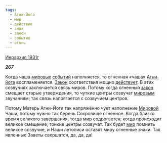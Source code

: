 ```yaml
---
tags:
  - Агни-Йога
  - мир
  - действие
  - знак
  - закон
  - событие
  - огонь
---
```

[Иерархия 1931г](https://127.0.0.1:4002/agni/1931)

___267___

Когда чаша [мировых](../../../tags/#[мир](../../../tags/#мир)) [событий](../../../tags/#событие) наполняется, то огненная «чаша» [Агни-йога](../../../tags/#Агни-Йога) воспламеняется. [Закон](../../../tags/#[закон](../../../tags/#закон)) соответствия мощно [действует](../../../tags/#действие). В этих созвучиях заключается связь миров. Потому когда огненный [закон](../../../tags/#закон) смещает старые утверждения, то чуткие центры созвучат [мировым](../../../tags/#мир) звучаниям; так связь напрягается с созвучием центров.   

Потому Матерь Агни-Йоги так напряжённо чует наполнение [Мировой](../../../tags/#мир) Чаши, потому нужно так беречь Сокровище огненное. Когда близко время великого завершения, тогда [мир](../../../tags/#мир) содрогается; когда происходит великое смещение, тонкие центры созвучат. Так будет [мир](../../../tags/#мир) помнить великое созвучие, и Наши летописи оставят миру огненные знаки. Так явленные Заветы свершатся, да, да, да!   

